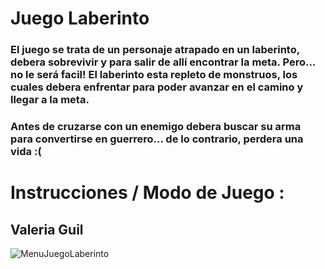 # Juego Laberinto

### El juego se trata de un personaje atrapado en un laberinto, debera sobrevivir y para salir de allí encontrar la meta. Pero... no le será facil! El laberinto esta repleto de monstruos, los cuales debera enfrentar para poder avanzar en el camino y llegar a la meta. 

### Antes de cruzarse con un enemigo debera buscar su arma para convertirse en guerrero... de lo contrario, perdera una vida :(

# Instrucciones / Modo de Juego :

## Valeria Guil 
![MenuJuegoLaberinto](https://github.com/AleRichter/juegoLaberinto)
